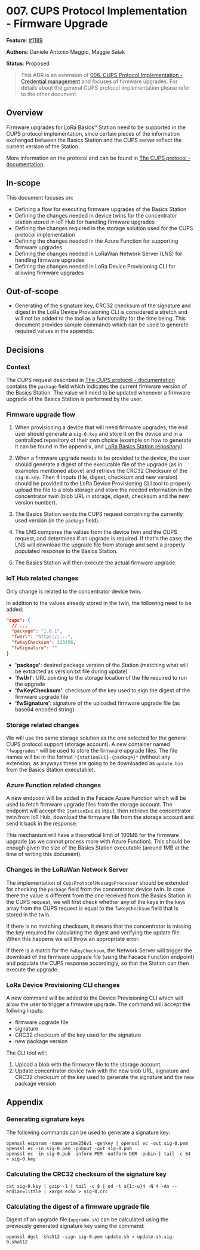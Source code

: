 # 007. CUPS Protocol Implementation - Firmware Upgrade

**Feature**:
[#1189](https://github.com/Azure/iotedge-lorawan-starterkit/issues/1189)  

**Authors**: Daniele Antonio Maggio, Maggie Salak

**Status**: Proposed

>This ADR is an extension of [006. CUPS Protocol Implementation - Credential
>management](./docs/adr/006_cups.md) and focuses of firmware upgrades. For
>details about the general CUPS protocol implementation please refer to the
>other document.

## Overview

Firmware upgrades for LoRa Basics™ Station need to be supported in the CUPS
protocol implementation, since certain pieces of the information exchanged
between the Basics Station and the CUPS server reflect the current version of
the Station.

More information on the protocol and can be found in [The CUPS protocol -
documentation][cupsproto].

## In-scope

This document focuses on:

- Defining a flow for executing firmware upgrades of the Basics Station
- Defining the changes needed in device twins for the concentrator station
  stored in IoT Hub for handling firmware upgrades
- Defining the changes required in the storage solution used for the CUPS
  protocol implementation
- Defining the changes needed in the Azure Function for supporting firmware
  upgrades
- Defining the changes needed in LoRaWan Network Server (LNS) for handling
  firmware upgrades
- Defining the changes needed in LoRa Device Provisioning CLI for allowing
  firmware upgrades

## Out-of-scope

- Generating of the signature key, CRC32 checksum of the signature and digest in
  the LoRa Device Provisioning CLI is considered a stretch and will not be added
  to the tool as a functionality for the time being. This document provides
  sample commands which can be used to generate required values in the appendix.

## Decisions

### Context

The CUPS request described in [The CUPS protocol - documentation][cupsproto]
contains the `package` field which indicates the current firmware version of the
Basics Station. The value will need to be updated whenever a firmware upgrade of
the Basics Station is performed by the user.

### Firmware upgrade flow

1. When provisioning a device that will need firmware upgrades, the end user
   should generate a `sig-0.key` and store it on the device and in a centralized
   repository of their own choice (example on how to generate it can be found in
   the appendix, and [LoRa Basics Station repository][lbs-example]).

1. When a firmware upgrade needs to be provided to the device, the user should
   generate a digest of the executable file of the upgrade (as in examples
   mentioned above) and retrieve the CRC32 Checksum of the `sig-0.key`. Then 4
   inputs (file, digest, checksum and new version) should be provided to the
   LoRa Device Provisioning CLI tool to properly upload the file to a blob
   storage and store the needed information in the concentrator twin (blob URL
   in storage, digest, checksum and the new version number).

1. The Basics Station sends the CUPS request containing the currently used
   version (in the `package` field).

1. The LNS compares the values from the device twin and the CUPS request, and
   determines if an upgrade is required. If that's the case, the LNS will
   download the upgrade file from storage and send a properly populated response
   to the Basics Station.

1. The Basics Station will then execute the actual firmware upgrade.

### IoT Hub related changes

Only change is related to the concentrator device twin.

In addition to the values already stored in the twin, the following need to be
added:

```json
"cups": {
  // ...
  "package": "1.0.1",
  "fwUrl": "https://...",
  "fwKeyChecksum": 123456,
  "fwSignature": ""
}
```

- **'package'**: desired package version of the Station (matching what will be extracted as version.txt file during update)
- **'fwUrl'**: URL pointing to the storage location of the file required to run
  the upgrade
- **'fwKeyChecksum'**: checksum of the key used to sign the digest of the
  firmware upgrade file
- **'fwSignature'**: signature of the uploaded firmware upgrade file (as base64 encoded string)

### Storage related changes

We will use the same storage solution as the one selected for the general CUPS
protocol support (storage account). A new container named `"fwupgrades"` will be
used to store the firmware upgrade files.  The file names will be in the format
`"{stationEui}-{package}"` (without any extension, as anyways these are going to
be downloaded as `update.bin` from the Basics Station executable).

### Azure Function related changes

A new endpoint will be added in the Facade Azure Function which will be used to
fetch firmware upgrade files from the storage account. The endpoint will accept
the `StationEui` as input, then retrieve the concentrator twin from IoT Hub,
download the firmware file from the storage account and send it back in the
response.

This mechanism will have a theoretical limit of 100MB for the firmware upgrade
(as we cannot process more with Azure Function). This should be enough given the
size of the Basics Station executable (around 1MB at the time of writing this
document).

### Changes in the LoRaWan Network Server

The implementation of `CupsProtocolMessageProcessor` should be extended for
checking the `package` field from the concentrator device twin. In case there
the value is different from the one received from the Basics Station in the CUPS
request, we will first check whether any of the keys in the `keys` array from
the CUPS request is equal to the `fwKeyChecksum` field that is stored in the
twin.

If there is no matching checksum, it means that the concentrator is missing the
key required for calculating the digest and verifying the update file. When this
happens we will throw an appropriate error.

If there is a match for the `fwKeyChecksum`, the Network Server will trigger the
download of the firmware upgrade file (using the Facade Function endpoint) and
populate the CUPS response accordingly, so that the Station can then execute the
upgrade.

### LoRa Device Provisioning CLI changes

A new command will be added to the Device Provisioning CLI which will allow the
user to trigger a firmware upgrade. The command will accept the follwing inputs:

- firmware upgrade file
- signature
- CRC32 checksum of the key used for the signature
- new package version

The CLI tool will:

1. Upload a blob with the firmware file to the storage account.
1. Update concentrator device twin with the new blob URL, signature and CRC32
   checksum of the key used to generate the signature and the new package version

## Appendix

### Generating signature keys

The following commands can be used to generate a signature key:

```shell
openssl ecparam -name prime256v1 -genkey | openssl ec -out sig-0.pem
openssl ec -in sig-0.pem -pubout -out sig-0.pub
openssl ec -in sig-0.pub -inform PEM -outform DER -pubin | tail -c 64 > sig-0.key
```

### Calculating the CRC32 checksum of the signature key

```shell
cat sig-0.key | gzip -1 | tail -c 8 | od -t ${1:-u}4 -N 4 -An --endian=little | xargs echo > sig-0.crc
```

### Calculating the digest of a firmware upgrade file

Digest of an upgrade file (`upgrade.sh`) can be calculated using the previously
generated signature key using the command:

```shell
openssl dgst -sha512 -sign sig-0.pem update.sh > update.sh.sig-0.sha512
```

[cupsproto]: https://doc.sm.tc/station/cupsproto.html
[lbs-example]: https://github.com/lorabasics/basicstation/blob/master/examples/cups/prep.sh
